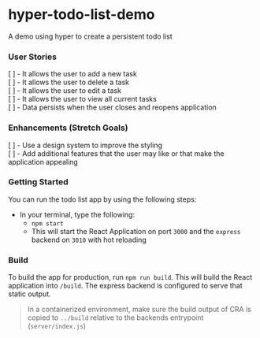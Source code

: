 # hyper-todo-list-demo
A demo using hyper to create a persistent todo list

### User Stories
[ ] - It allows the user to add a new task <br>
[ ] - It allows the user to delete a task <br>
[ ] - It allows the user to edit a task <br>
[ ] - It allows the user to view all current tasks <br>
[ ] - Data persists when the user closes and reopens application

### Enhancements (Stretch Goals)
[ ] - Use a design system to improve the styling <br>
[ ] - Add additional features that the user may like or that make the application appealing

### Getting Started
You can run the todo list app by using the following steps:
  
  - In your terminal, type the following:
      - <code>npm start</code>
      - This will start the React Application on port `3000` and the `express` backend on `3010` with hot reloading

### Build

To build the app for production, run `npm run build`. This will build the React application into `/build`. The express backend is configured to serve that static output.

> In a containerized environment, make sure the build output of CRA is copied to `../build` relative to the backends entrypoint (`server/index.js`)
